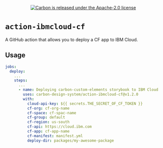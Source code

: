 <p align="center">
  <a href="https://github.com/carbon-design-system/carbon-custom-elements/blob/master/LICENSE">
    <img src="https://img.shields.io/badge/license-Apache--2.0-blue.svg" alt="Carbon is released under the Apache-2.0 license" />
  </a>
</p>

# `action-ibmcloud-cf`

A GitHub action that allows you to deploy a CF app to IBM Cloud.

## Usage

```yaml
jobs:
  deploy:
    ...
    steps:
      ...
      - name: Deploying carbon-custom-elements storybook to IBM Cloud
        uses: carbon-design-system/action-ibmcloud-cf@v1.2.0
        with:
          cloud-api-key: ${{ secrets.THE_SECRET_OF_CF_TOKEN }}
          cf-org: cf-org-name
          cf-space: cf-spac-name
          cf-group: default
          cf-region: us-south
          cf-api: https://cloud.ibm.com
          cf-app: cf-app-name
          cf-manifest: manifest.yml
          deploy-dir: packages/my-awesome-package
```
